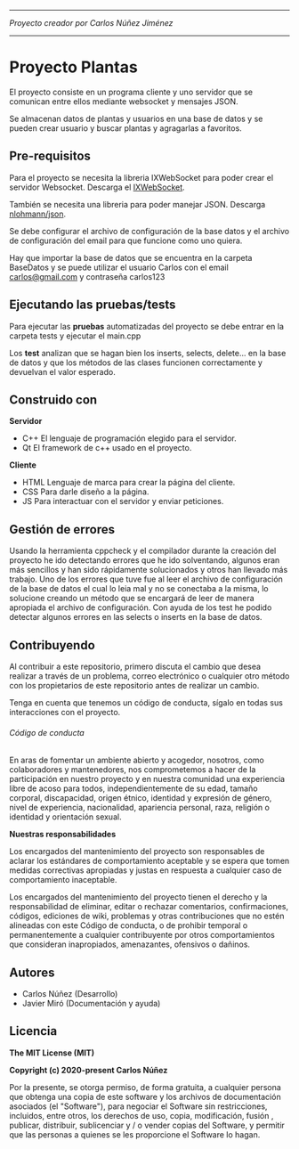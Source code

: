 *******************************************
*Proyecto creador por Carlos Núñez Jiménez*
*******************************************

# Proyecto Plantas

El proyecto consiste en un programa cliente y uno servidor que se comunican entre
ellos mediante websocket y mensajes JSON.

Se almacenan datos de plantas y usuarios en una base de datos y se pueden crear
usuario y buscar plantas y agragarlas a favoritos.

## Pre-requisitos

Para el proyecto se necesita la libreria IXWebSocket para poder crear el servidor Websocket.
Descarga el [IXWebSocket](https://github.com/machinezone/IXWebSocket).

También se necesita una libreria para poder manejar JSON.
Descarga [nlohmann/json](https://github.com/nlohmann/json).

Se debe configurar el archivo de configuración de la base datos y el archivo de configuración del email para que funcione
como uno quiera.

Hay que importar la base de datos que se encuentra en la carpeta BaseDatos y se puede utilizar el usuario
Carlos con el email carlos@gmail.com y contraseña carlos123

## Ejecutando las pruebas/tests

Para ejecutar las **pruebas** automatizadas del proyecto se debe entrar en la carpeta tests
y ejecutar el main.cpp

Los **test** analizan que se hagan bien los inserts, selects, delete... en la base de datos y
que los métodos de las clases funcionen correctamente y devuelvan el valor esperado.

## Construido con

**Servidor**
- C++ El lenguaje de programación elegido para el servidor.
- Qt El framework de c++ usado en el proyecto.

**Cliente**
- HTML Lenguaje de marca para crear la página del cliente.
- CSS Para darle diseño a la página.
- JS Para interactuar con el servidor y enviar peticiones.

## Gestión de errores

Usando la herramienta cppcheck y el compilador durante la creación del proyecto he ido detectando errores que he ido
solventando, algunos eran más sencillos y han sido rápidamente solucionados y otros han llevado más trabajo.
Uno de los errores que tuve fue al leer el archivo de configuración de la base de datos el cual lo leia mal y no
se conectaba a la misma, lo solucione creando un método que se encargará de leer de manera apropiada el archivo de configuración.
Con ayuda de los test he podido detectar algunos errores en las selects o inserts en la base de datos.

## Contribuyendo

Al contribuir a este repositorio, primero discuta el cambio que desea realizar a través de un problema, 
correo electrónico o cualquier otro método con los propietarios de este repositorio antes de realizar un cambio.

Tenga en cuenta que tenemos un código de conducta, sígalo en todas sus interacciones con el proyecto.

###### Código de conducta

En aras de fomentar un ambiente abierto y acogedor, nosotros, como colaboradores y mantenedores, 
nos comprometemos a hacer de la participación en nuestro proyecto y en nuestra comunidad una experiencia libre de acoso para todos, 
independientemente de su edad, tamaño corporal, discapacidad, origen étnico, identidad y expresión de género, nivel de experiencia, 
nacionalidad, apariencia personal, raza, religión o identidad y orientación sexual.

**Nuestras responsabilidades**

Los encargados del mantenimiento del proyecto son responsables de aclarar los estándares de comportamiento aceptable 
y se espera que tomen medidas correctivas apropiadas y justas en respuesta a cualquier caso de comportamiento inaceptable.

Los encargados del mantenimiento del proyecto tienen el derecho y la responsabilidad de eliminar, editar o rechazar comentarios, 
confirmaciones, códigos, ediciones de wiki, problemas y otras contribuciones que no estén alineadas con este Código de conducta, 
o de prohibir temporal o permanentemente a cualquier contribuyente por otros comportamientos que consideran inapropiados, amenazantes, ofensivos o dañinos.

## Autores

- Carlos Núñez (Desarrollo)
- Javier Miró (Documentación y ayuda)

## Licencia

**The MIT License (MIT)**

**Copyright (c) 2020-present Carlos Núñez**

Por la presente, se otorga permiso, de forma gratuita, a cualquier persona que obtenga una copia de este software y los archivos de documentación asociados (el "Software"),
para negociar el Software sin restricciones, incluidos, entre otros, los derechos de uso, copia, modificación, fusión , publicar, distribuir, sublicenciar y / o vender copias del Software,
y permitir que las personas a quienes se les proporcione el Software lo hagan.
